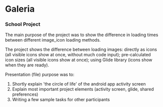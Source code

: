 # Galeria
### School Project


The main purpose of the project was to show the difference in loading times between different image_icon loading methods.

The project shows the difference between loading images: directly as icons (all visible icons show at once, without much code input); pre-calculated icon sizes (all visible icons show at once); using Glide library (icons show when they are ready).


Presentation (file) purpose was to:
1. Shortly explain 'the circle of life' of the android app activity screen
2. Explain most important project elements (activity screen, glide, shared preferences)
3. Writing a few sample tasks for other participants
